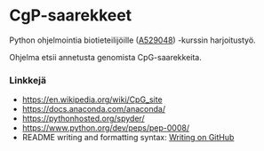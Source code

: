 # CgP-saarekkeet
Python ohjelmointia biotieteilijöille ([A529048](https://courses.helsinki.fi/fi/a529048/117990987)) -kurssin harjoitustyö.

Ohjelma etsii annetusta genomista CpG-saarekkeita.


### Linkkejä

- https://en.wikipedia.org/wiki/CpG_site
- https://docs.anaconda.com/anaconda/
- https://pythonhosted.org/spyder/
- https://www.python.org/dev/peps/pep-0008/
- README writing and formatting syntax: [Writing on GitHub](https://help.github.com/articles/basic-writing-and-formatting-syntax/)
